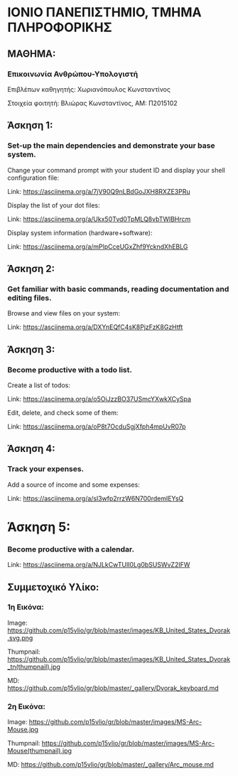 # ΙΟΝΙΟ ΠΑΝΕΠΙΣΤΗΜΙΟ, ΤΜΗΜΑ ΠΛΗΡΟΦΟΡΙΚΗΣ 
## ΜΑΘΗΜΑ:
### Επικοινωνία Ανθρώπου-Υπολογιστή 

Επιβλέπων καθηγητής: Χωριανόπουλος Κωνσταντίνος 

Στοιχεία φοιτητή:
Βλιώρας Κωνσταντίνος, ΑΜ: Π2015102

## Άσκηση 1:

### Set-up the main dependencies and demonstrate your base system.
 
 Change your command prompt with your student ID and display your shell configuration file:
 
 Link: https://asciinema.org/a/7jV90Q9nLBdGoJXH8RXZE3PRu 
 
 Display the list of your dot files:

 Link: https://asciinema.org/a/Ukx50Tvd0TpMLQ8vbTWlBHrcm
 
 
 Display system information (hardware+software):
 
 Link: https://asciinema.org/a/mPlpCceUGxZhf9YckndXhEBLG
 
 ## Άσκηση 2:
 
 ### Get familiar with basic commands, reading documentation and editing files.
 
 Browse and view files on your system:
 
 Link: https://asciinema.org/a/DXYnEQfC4sK8PjzFzK8GzHtft
 
 ## Άσκηση 3:
 
 ### Become productive with a todo list.
  
 Create a list of todos:
 
 Link: https://asciinema.org/a/o5OiJzzBO37USmcYXwkXCySpa
 
 Edit, delete, and check some of them:
 
 Link: https://asciinema.org/a/oP8t7OcduSgjXfph4mpUvR07p
 
 ## Άσκηση 4:
 
 ### Track your expenses.
 
 Add a source of income and some expenses:
 
 Link: https://asciinema.org/a/sl3wfp2rrzW6N700rdemIEYsQ
 
 # Άσκηση 5: 
 
 ### Become productive with a calendar.
 
 Link: https://asciinema.org/a/NJLkCwTUlI0Lg0bSUSWvZ2IFW
 
 ## Συμμετοχικό Υλίκο:
 
 ### 1η Εικόνα:
 
 Image: https://github.com/p15vlio/gr/blob/master/images/KB_United_States_Dvorak.svg.png
 
 Thumpnail: https://github.com/p15vlio/gr/blob/master/images/KB_United_States_Dvorak_tn(thumpnail).jpg
 
 MD: https://github.com/p15vlio/gr/blob/master/_gallery/Dvorak_keyboard.md
 
 ### 2η Εικόνα:
 
 Image: https://github.com/p15vlio/gr/blob/master/images/MS-Arc-Mouse.jpg
 
 Thumpnail: https://github.com/p15vlio/gr/blob/master/images/MS-Arc-Mouse(thumpnail).jpg
 
 MD: https://github.com/p15vlio/gr/blob/master/_gallery/Arc_mouse.md
 
 
 

